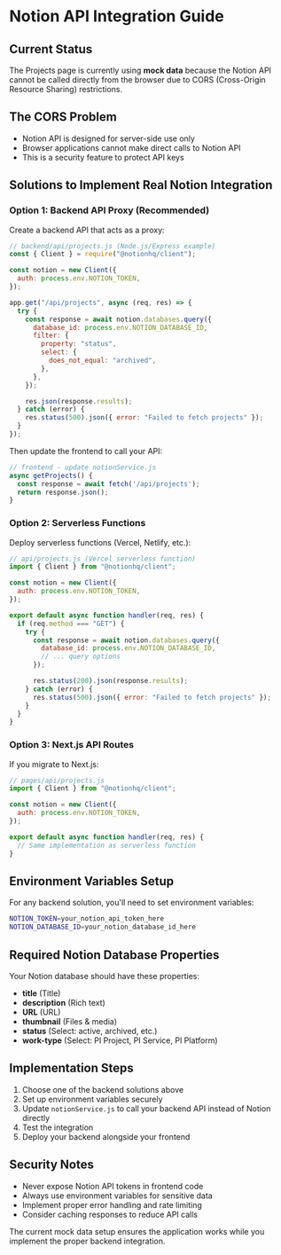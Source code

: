 # Notion API Integration Guide

## Current Status

The Projects page is currently using **mock data** because the Notion API cannot be called directly from the browser due to CORS (Cross-Origin Resource Sharing) restrictions.

## The CORS Problem

- Notion API is designed for server-side use only
- Browser applications cannot make direct calls to Notion API
- This is a security feature to protect API keys

## Solutions to Implement Real Notion Integration

### Option 1: Backend API Proxy (Recommended)

Create a backend API that acts as a proxy:

```javascript
// backend/api/projects.js (Node.js/Express example)
const { Client } = require("@notionhq/client");

const notion = new Client({
  auth: process.env.NOTION_TOKEN,
});

app.get("/api/projects", async (req, res) => {
  try {
    const response = await notion.databases.query({
      database_id: process.env.NOTION_DATABASE_ID,
      filter: {
        property: "status",
        select: {
          does_not_equal: "archived",
        },
      },
    });

    res.json(response.results);
  } catch (error) {
    res.status(500).json({ error: "Failed to fetch projects" });
  }
});
```

Then update the frontend to call your API:

```javascript
// frontend - update notionService.js
async getProjects() {
  const response = await fetch('/api/projects');
  return response.json();
}
```

### Option 2: Serverless Functions

Deploy serverless functions (Vercel, Netlify, etc.):

```javascript
// api/projects.js (Vercel serverless function)
import { Client } from "@notionhq/client";

const notion = new Client({
  auth: process.env.NOTION_TOKEN,
});

export default async function handler(req, res) {
  if (req.method === "GET") {
    try {
      const response = await notion.databases.query({
        database_id: process.env.NOTION_DATABASE_ID,
        // ... query options
      });

      res.status(200).json(response.results);
    } catch (error) {
      res.status(500).json({ error: "Failed to fetch projects" });
    }
  }
}
```

### Option 3: Next.js API Routes

If you migrate to Next.js:

```javascript
// pages/api/projects.js
import { Client } from "@notionhq/client";

const notion = new Client({
  auth: process.env.NOTION_TOKEN,
});

export default async function handler(req, res) {
  // Same implementation as serverless function
}
```

## Environment Variables Setup

For any backend solution, you'll need to set environment variables:

```bash
NOTION_TOKEN=your_notion_api_token_here
NOTION_DATABASE_ID=your_notion_database_id_here
```

## Required Notion Database Properties

Your Notion database should have these properties:

- **title** (Title)
- **description** (Rich text)
- **URL** (URL)
- **thumbnail** (Files & media)
- **status** (Select: active, archived, etc.)
- **work-type** (Select: PI Project, PI Service, PI Platform)

## Implementation Steps

1. Choose one of the backend solutions above
2. Set up environment variables securely
3. Update `notionService.js` to call your backend API instead of Notion directly
4. Test the integration
5. Deploy your backend alongside your frontend

## Security Notes

- Never expose Notion API tokens in frontend code
- Always use environment variables for sensitive data
- Implement proper error handling and rate limiting
- Consider caching responses to reduce API calls

The current mock data setup ensures the application works while you implement the proper backend integration.

